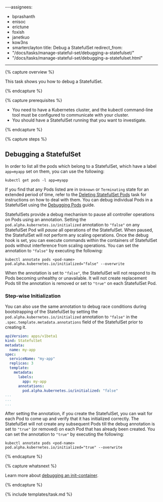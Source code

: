 ---assignees:
- bprashanth
- enisoc
- erictune
- foxish
- janetkuo
- kow3ns
- smarterclayton
title: Debug a StatefulSet
redirect_from:
- "/docs/tasks/manage-stateful-set/debugging-a-statefulset/"
- "/docs/tasks/manage-stateful-set/debugging-a-statefulset.html"
---

{% capture overview %}

This task shows you how to debug a StatefulSet.

{% endcapture %}

{% capture prerequisites %}


* You need to have a Kubernetes cluster, and the kubectl command-line tool must be configured to communicate with your cluster. 
* You should have a StatefulSet running that you want to investigate.

{% endcapture %}

{% capture steps %}

## Debugging a StatefulSet

In order to list all the pods which belong to a StatefulSet, which have a label `app=myapp` set on them, you can use the following: 

```shell
kubectl get pods -l app=myapp
```

If you find that any Pods listed are in `Unknown` or `Terminating` state for an extended period of time, refer to the [Deleting StatefulSet Pods](/docs/tasks/manage-stateful-set/delete-pods/) task for instructions on how to deal with them. You can debug individual Pods in a StatefulSet using the [Debugging Pods](/docs/user-guide/debugging-pods-and-replication-controllers/#debugging-pods) guide. 

StatefulSets provide a debug mechanism to pause all controller operations on Pods using an annotation. Setting the `pod.alpha.kubernetes.io/initialized` annotation to `"false"` on any StatefulSet Pod will *pause* all operations of the StatefulSet. When paused, the StatefulSet will not perform any scaling operations. Once the debug hook is set, you can execute commands within the containers of StatefulSet pods without interference from scaling operations. You can set the annotation to `"false"` by executing the following:

```shell
kubectl annotate pods <pod-name> pod.alpha.kubernetes.io/initialized="false" --overwrite
```

When the annotation is set to `"false"`, the StatefulSet will not respond to its Pods becoming unhealthy or unavailable. It will not create replacement Pods till the annotation is removed or set to `"true"` on each StatefulSet Pod. 

### Step-wise Initialization

You can also use the same annotation to debug race conditions during bootstrapping of the StatefulSet by setting the `pod.alpha.kubernetes.io/initialized` annotation to `"false"` in the `.spec.template.metadata.annotations` field of the StatefulSet prior to creating it. 

```yaml
apiVersion: apps/v1beta1
kind: StatefulSet
metadata:
  name: my-app
spec:
  serviceName: "my-app"
  replicas: 3
  template:
    metadata:
      labels:
        app: my-app
      annotations:
        pod.alpha.kubernetes.io/initialized: "false"
...
...
... 

```

After setting the annotation, if you create the StatefulSet, you can wait for each Pod to come up and verify that it has initialized correctly. The StatefulSet will not create any subsequent Pods till the debug annotation is set to `"true"` (or removed) on each Pod that has already been created. You can set the annotation to `"true"` by executing the following:
 
```shell
kubectl annotate pods <pod-name> pod.alpha.kubernetes.io/initialized="true" --overwrite
```

{% endcapture %}

{% capture whatsnext %}

Learn more about [debugging an init-container](/docs/tasks/troubleshoot/debug-init-containers/).

{% endcapture %}

{% include templates/task.md %}
